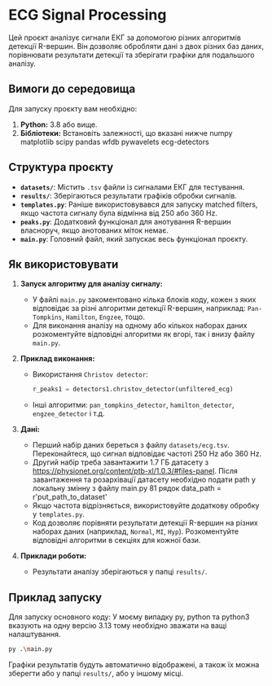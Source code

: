 # ECG Signal Processing

Цей проєкт аналізує сигнали ЕКГ за допомогою різних алгоритмів детекції R-вершин. Він дозволяє обробляти дані з двох різних баз даних, порівнювати результати детекції та зберігати графіки для подальшого аналізу.

## Вимоги до середовища

Для запуску проєкту вам необхідно:

1. **Python:** 3.8 або вище.
2. **Бібліотеки:** Встановіть залежності, що вказані нижче
numpy
matplotlib
scipy
pandas
wfdb
pywavelets
ecg-detectors

## Структура проєкту

- **`datasets/`**: Містить `.tsv` файли із сигналами ЕКГ для тестування.
- **`results/`**: Зберігаються результати графіків обробки сигналів.
- **`templates.py`**: Раніше використовувався для запуску matched filters, якщо частота сигналу була відмінна від 250 або 360 Hz.
- **`peaks.py`**: Додатковий функціонал для анотування R-вершин власноруч, якщо анотованих міток немає.
- **`main.py`**: Головний файл, який запускає весь функціонал проєкту.

## Як використовувати

1. **Запуск алгоритму для аналізу сигналу:**
   - У файлі `main.py` закоментовано кілька блоків коду, кожен з яких відповідає за різні алгоритми детекції R-вершин, наприклад: `Pan-Tompkins`, `Hamilton`, `Engzee`, тощо.
   - Для виконання аналізу на одному або кількох наборах даних розкоментуйте відповідні алгоритми як вгорі, так і внизу файлу `main.py`.

2. **Приклад виконання:**
   - Використання `Christov detector`:
     ```python
     r_peaks1 = detectors1.christov_detector(unfiltered_ecg)
     ```
   - Інші алгоритми: `pan_tompkins_detector`, `hamilton_detector`, `engzee_detector` і т.д.

3. **Дані:**
   - Перший набір даних береться з файлу `datasets/ecg.tsv`. Переконайтеся, що сигнал відповідає частоті 250 Hz або 360 Hz.
   - Другий набір треба завантажити 1.7 ГБ датасету з https://physionet.org/content/ptb-xl/1.0.3/#files-panel. Після завантаження та розархівації датасету необхідно подати path у локальну змінну з файлу main.py 81 рядок data_path = r'put_path_to_dataset'
   - Якщо частота відрізняється, використовуйте додаткову обробку у `templates.py`.
   - Код дозволяє порівняти результати детекції R-вершин на різних наборах даних (наприклад, `Normal`, `MI`, `Hyp`). Розкоментуйте відповідні алгоритми в секціях для кожної бази.

4. **Приклади роботи:**
   - Результати аналізу зберігаються у папці `results/`.

## Приклад запуску

Для запуску основного коду:
У моєму випадку py, python та python3 вказують на одну версію 3.13 тому необхідно зважати на ващі налаштування.
```bash
py .\main.py
```

Графіки результатів будуть автоматично відображені, а також їх можна зберегти або у папці `results/`, або у іншому місці.
